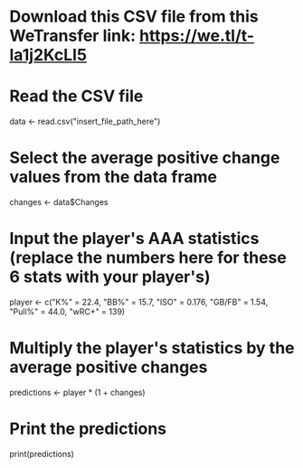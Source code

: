 # Download this CSV file from this WeTransfer link: https://we.tl/t-la1j2KcLI5
# Read the CSV file
data <- read.csv("insert_file_path_here")

# Select the average positive change values from the data frame
changes <- data$Changes

# Input the player's AAA statistics (replace the numbers here for these 6 stats with your player's)
player <- c("K%" = 22.4, "BB%" = 15.7, "ISO" = 0.176, "GB/FB" = 1.54, "Pull%" = 44.0, "wRC+" = 139)

# Multiply the player's statistics by the average positive changes
predictions <- player * (1 + changes)

# Print the predictions
print(predictions)
